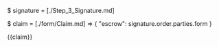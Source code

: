 $ signature = [./Step_3_Signature.md]

$ claim = [./form/Claim.md] => {
    "escrow": signature.order.parties.form
}

{{claim}}
